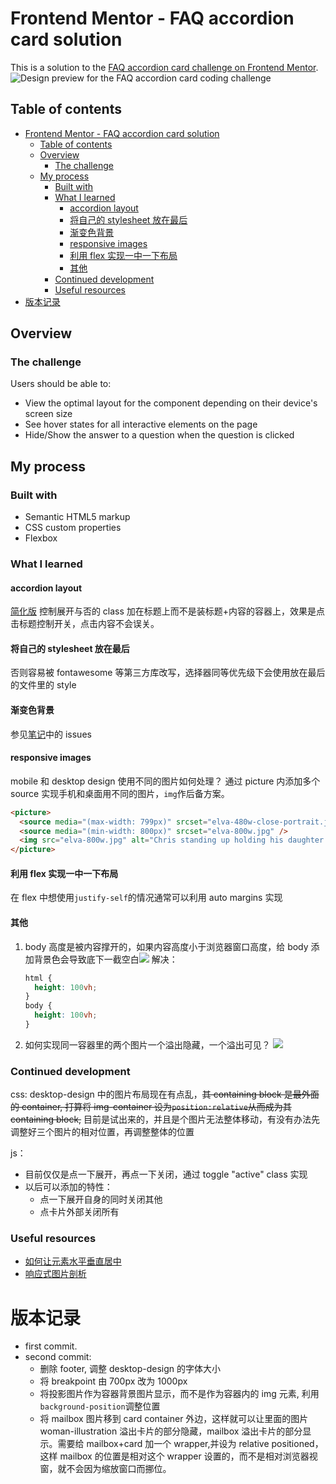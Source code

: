 # Frontend Mentor - FAQ accordion card solution

This is a solution to the [FAQ accordion card challenge on Frontend Mentor](https://www.frontendmentor.io/challenges/faq-accordion-card-XlyjD0Oam).
![Design preview for the FAQ accordion card coding challenge](./design/desktop-preview.jpg)

## Table of contents

- [Frontend Mentor - FAQ accordion card solution](#frontend-mentor---faq-accordion-card-solution)
  - [Table of contents](#table-of-contents)
  - [Overview](#overview)
    - [The challenge](#the-challenge)
  - [My process](#my-process)
    - [Built with](#built-with)
    - [What I learned](#what-i-learned)
      - [accordion layout](#accordion-layout)
      - [将自己的 stylesheet 放在最后](#将自己的-stylesheet-放在最后)
      - [渐变色背景](#渐变色背景)
      - [responsive images](#responsive-images)
      - [利用 flex 实现一中一下布局](#利用-flex-实现一中一下布局)
      - [其他](#其他)
    - [Continued development](#continued-development)
    - [Useful resources](#useful-resources)
- [版本记录](#版本记录)

## Overview

### The challenge

Users should be able to:

- View the optimal layout for the component depending on their device's screen size
- See hover states for all interactive elements on the page
- Hide/Show the answer to a question when the question is clicked

## My process

### Built with

- Semantic HTML5 markup
- CSS custom properties
- Flexbox

### What I learned

#### accordion layout

[简化版](https://codepen.io/effycoco/pen/BawKQme)
控制展开与否的 class 加在标题上而不是装标题+内容的容器上，效果是点击标题控制开关，点击内容不会误关。

#### 将自己的 stylesheet 放在最后

否则容易被 fontawesome 等第三方库改写，选择器同等优先级下会使用放在最后的文件里的 style

#### 渐变色背景

参见[笔记](https://www.notion.so/Cha-11-backgrounds-shadows-and-blend-modes-f29036d69f424100a83ece43f84bb2f7)中的 issues

#### responsive images

mobile 和 desktop design 使用不同的图片如何处理？
通过 picture 内添加多个 source 实现手机和桌面用不同的图片，`img`作后备方案。

```html
<picture>
  <source media="(max-width: 799px)" srcset="elva-480w-close-portrait.jpg" />
  <source media="(min-width: 800px)" srcset="elva-800w.jpg" />
  <img src="elva-800w.jpg" alt="Chris standing up holding his daughter Elva" />
</picture>
```

#### 利用 flex 实现一中一下布局

在 flex 中想使用`justify-self`的情况通常可以利用 auto margins 实现

#### 其他

1. body 高度是被内容撑开的，如果内容高度小于浏览器窗口高度，给 body 添加背景色会导致底下一截空白![](./images/screenshort-body-height.png)
   解决：
   ```css
   html {
     height: 100vh;
   }
   body {
     height: 100vh;
   }
   ```
2. 如何实现同一容器里的两个图片一个溢出隐藏，一个溢出可见？
   ![](images/picture-overflow.png)

### Continued development

css:
desktop-design 中的图片布局现在有点乱，~~其 containing block 是最外面的 container, 打算将 img-container 设为`position:relative`从而成为其 containing block,~~ 目前是试出来的，并且是个图片无法整体移动，有没有办法先调整好三个图片的相对位置，再调整整体的位置

js：

- 目前仅仅是点一下展开，再点一下关闭，通过 toggle "active" class 实现
- 以后可以添加的特性：
  - 点一下展开自身的同时关闭其他
  - 点卡片外部关闭所有

### Useful resources

- [如何让元素水平垂直居中](https://github.com/qianguyihao/Web/blob/master/03-CSS%E8%BF%9B%E9%98%B6/04-%E5%A6%82%E4%BD%95%E8%AE%A9%E4%B8%80%E4%B8%AA%E5%85%83%E7%B4%A0%E6%B0%B4%E5%B9%B3%E5%9E%82%E7%9B%B4%E5%B1%85%E4%B8%AD%EF%BC%9F.md)
- [响应式图片剖析](https://jakearchibald.com/2015/anatomy-of-responsive-images/)

# 版本记录

- first commit.
- second commit:
  - 删除 footer, 调整 desktop-design 的字体大小
  - 将 breakpoint 由 700px 改为 1000px
  - 将投影图片作为容器背景图片显示，而不是作为容器内的 img 元素, 利用`background-position`调整位置
  - 将 mailbox 图片移到 card container 外边，这样就可以让里面的图片 woman-illustration 溢出卡片的部分隐藏，mailbox 溢出卡片的部分显示。需要给 mailbox+card 加一个 wrapper,并设为 relative positioned，这样 mailbox 的位置是相对这个 wrapper 设置的，而不是相对浏览器视窗，就不会因为缩放窗口而挪位。
